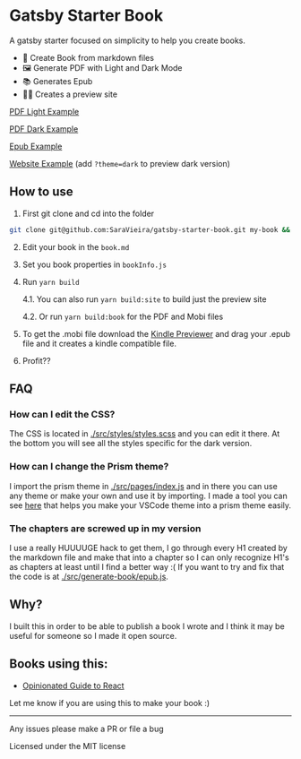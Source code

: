 # Gatsby Starter Book

A gatsby starter focused on simplicity to help you create books.

- 📖 Create Book from markdown files
- 🖼 Generate PDF with Light and Dark Mode
- 📚 Generates Epub
- 👩‍💻 Creates a preview site

[PDF Light Example](./book/book-light.pdf)

[PDF Dark Example](./book/book-dark.pdf)

[Epub Example](./book/book.epub)

[Website Example](https://wizardly-snyder-c98440.netlify.com/) (add `?theme=dark` to preview dark version)

## How to use

1. First git clone and cd into the folder

```bash
git clone git@github.com:SaraVieira/gatsby-starter-book.git my-book && cd my-book
```

2. Edit your book in the `book.md`
3. Set you book properties in `bookInfo.js`
4. Run `yarn build`

   4.1. You can also run `yarn build:site` to build just the preview site

   4.2. Or run `yarn build:book` for the PDF and Mobi files

5. To get the .mobi file download the [Kindle Previewer](https://kdp.amazon.com/en_US/help/topic/G202131170) and drag your .epub file and it creates a kindle compatible file.
6. Profit??

## FAQ

### How can I edit the CSS?

The CSS is located in [./src/styles/styles.scss](./src/styles/styles.scss) and you can edit it there. At the bottom you will see all the styles specific for the dark version.

### How can I change the Prism theme?

I import the prism theme in [./src/pages/index.js](./src/pages/index.js) and in there you can use any theme or make your own and use it by importing. I made a tool you can see [here](http://prism.dotenv.dev/) that helps you make your VSCode theme into a prism theme easily.

### The chapters are screwed up in my version

I use a really HUUUUGE hack to get them, I go through every H1 created by the markdown file and make that into a chapter so I can only recognize H1's as chapters at least until I find a better way :(
If you want to try and fix that the code is at [./src/generate-book/epub.js](./src/generate-book/epub.js).

## Why?

I built this in order to be able to publish a book I wrote and I think it may be useful for someone so I made it open source.

## Books using this:

- [Opinionated Guide to React](http://opinionatedreact.com/)

Let me know if you are using this to make your book :)

---

Any issues please make a PR or file a bug

Licensed under the MIT license
